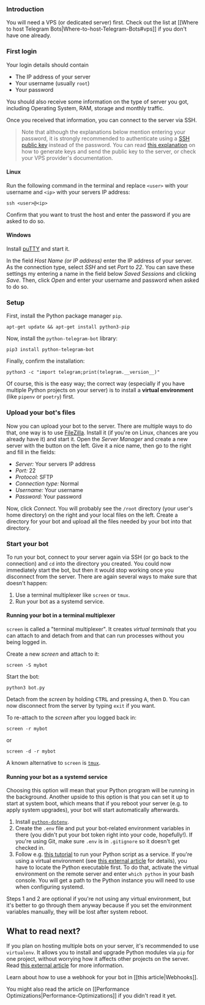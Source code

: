 ### Introduction
You will need a VPS (or dedicated server) first. Check out the list at [[Where to host Telegram Bots|Where-to-host-Telegram-Bots#vps]] if you don't have one already.

### First login
Your login details should contain
- The IP address of your server
- Your username (usually `root`)
- Your password

You should also receive some information on the type of server you got, including Operating System, RAM, storage and monthly traffic.

Once you received that information, you can connect to the server via SSH. 

> Note that although the explanations below mention entering your password, it is strongly recommended to authenticate using a [SSH public key](https://www.ssh.com/academy/ssh/public-key-authentication) instead of the password. You can read [this explanation](https://www.ssh.com/academy/ssh/keygen) on how to generate keys and send the public key to the server, or check your VPS provider's documentation.

#### Linux
Run the following command in the terminal and replace `<user>` with your username and `<ip>` with your servers IP address:

```
ssh <user>@<ip>
```

Confirm that you want to trust the host and enter the password if you are asked to do so.

#### Windows
Install [puTTY](http://www.chiark.greenend.org.uk/~sgtatham/putty/download.html) and start it. 

In the field *Host Name (or IP address)* enter the IP address of your server. As the connection type, select *SSH* and set *Port* to *22*. You can save these settings my entering a name in the field below *Saved Sessions* and clicking *Save*. Then, click *Open* and enter your username and password when asked to do so.

### Setup

First, install the Python package manager `pip`.
```
apt-get update && apt-get install python3-pip
```

Now, install the `python-telegram-bot` library:
```
pip3 install python-telegram-bot
```

Finally, confirm the installation:
```
python3 -c "import telegram;print(telegram.__version__)"
```

Of course, this is the easy way; the correct way (especially if you have multiple Python projects on your server) is to install a **virtual environment** (like `pipenv` or `poetry`) first.

### Upload your bot's files
Now you can upload your bot to the server. There are multiple ways to do that, one way is to use [FileZilla](https://filezilla-project.org/download.php?type=client). Install it (if you're on Linux, chances are you already have it) and start it. Open the *Server Manager* and create a new server with the button on the left. Give it a nice name, then go to the right and fill in the fields:

- *Server:* Your servers IP address
- *Port:* 22
- *Protocol:* SFTP
- *Connection type:* Normal
- *Username:* Your username
- *Password:* Your password

Now, click *Connect*. You will probably see the `/root` directory (your user's home directory) on the right and your local files on the left. Create a directory for your bot and upload all the files needed by your bot into that directory.

### Start your bot
To run your bot, connect to your server again via SSH (or go back to the connection) and `cd` into the directory you created. You could now immediately start the bot, but then it would stop working once you disconnect from the server. There are again several ways to make sure that doesn't happen:

1. Use a terminal multiplexer like `screen` or `tmux`.
2. Run your bot as a systemd service.

#### Running your bot in a terminal multiplexer

`screen` is called a "terminal multiplexer". It creates *virtual terminals* that you can attach to and detach from and that can run processes without you being logged in.

Create a new *screen* and attach to it:
```
screen -S mybot
```

Start the bot:
```
python3 bot.py
```

Detach from the *screen* by holding <kbd>CTRL</kbd> and pressing <kbd>A</kbd>, then <kbd>D</kbd>. You can now disconnect from the server by typing `exit` if you want. 

To re-attach to the *screen* after you logged back in:
```
screen -r mybot
```
or
```
screen -d -r mybot
```

A known alternative to `screen` is [`tmux`](https://github.com/tmux/tmux/wiki).

#### Running your bot as a systemd service

Choosing this option will mean that your Python program will be running in the background. Another upside to this option is that you can set it up to start at system boot, which means that if you reboot your server (e.g. to apply system upgrades), your bot will start automatically afterwards.

1. Install [`python-dotenv`](https://pypi.org/project/python-dotenv/).
2. Create the `.env` file and put your bot-related environment variables in there (you didn't put your bot token right into your code, hopefully!). If you're using Git, make sure `.env` is in `.gitignore` so it doesn't get checked in.
3. Follow e.g. [this tutorial](https://blog.abhinandb.com/run-any-executable-as-systemd-service/) to run your Python script as a service. If you're using a virtual environment (see [this external article](https://docs.python-guide.org/dev/virtualenvs/) for details), you have to locate the Python executable first. To do that, activate the virtual environment on the remote server and enter `which python` in your bash console. You will get a path to the Python instance you will need to use when configuring systemd.

Steps 1 and 2 are optional if you're not using any virtual environment, but it's better to go through them anyway because if you set the environment variables manually, they will be lost after system reboot.

## What to read next?
If you plan on hosting multiple bots on your server, it's recommended to use `virtualenv`. It allows you to install and upgrade Python modules via `pip` for one project, without worrying how it affects other projects on the server. Read [this external article](http://docs.python-guide.org/dev/virtualenvs/) for more information.

Learn about how to use a webhook for your bot in [[this article|Webhooks]].

You might also read the article on [[Performance Optimizations|Performance-Optimizations]] if you didn't read it yet.